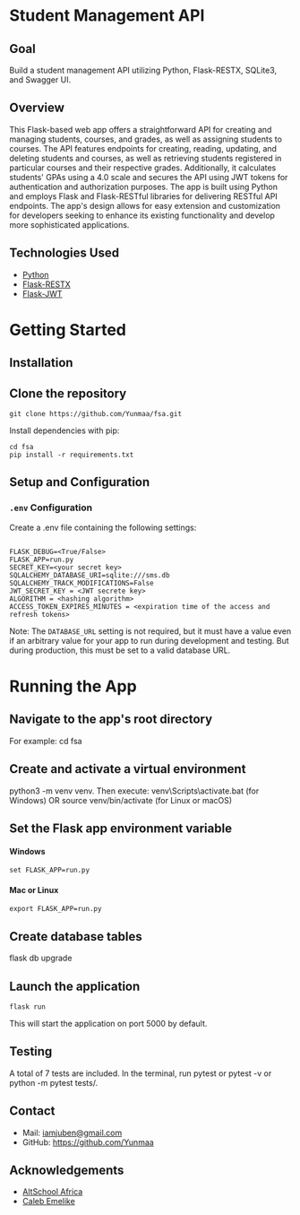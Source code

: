 # Student Management API

## Goal
Build a student management API utilizing Python, Flask-RESTX, SQLite3, and Swagger UI.

## Overview
This Flask-based web app offers a straightforward API for creating and managing students, courses, and grades, as well as assigning students to courses. The API features endpoints for creating, reading, updating, and deleting students and courses, as well as retrieving students registered in particular courses and their respective grades. Additionally, it calculates students' GPAs using a 4.0 scale and secures the API using JWT tokens for authentication and authorization purposes. The app is built using Python and employs Flask and Flask-RESTful libraries for delivering RESTful API endpoints. The app's design allows for easy extension and customization for developers seeking to enhance its existing functionality and develop more sophisticated applications.


## Technologies Used
- [Python](https://www.python.org/)
- [Flask-RESTX](https://flask-restx.readthedocs.io/en/latest/)
- [Flask-JWT](https://flask-jwt-extended.readthedocs.io/en/stable/)


# Getting Started
## Installation
## Clone the repository
```
git clone https://github.com/Yunmaa/fsa.git
```

Install dependencies with pip:
```
cd fsa
pip install -r requirements.txt
```

## Setup and Configuration

### `.env` Configuration
Create a .env file containing the following settings:
```

FLASK_DEBUG=<True/False>
FLASK_APP=run.py
SECRET_KEY=<your secret key>
SQLALCHEMY_DATABASE_URI=sqlite:///sms.db
SQLALCHEMY_TRACK_MODIFICATIONS=False
JWT_SECRET_KEY = <JWT secrete key>
ALGORITHM = <hashing algorithm>
ACCESS_TOKEN_EXPIRES_MINUTES = <expiration time of the access and refresh tokens>

```  
Note: The `DATABASE_URL` setting is not required, but it must have a value even if an arbitrary value for your app to run during development and testing. But during production, this must be set to a valid database URL.


# Running the App

## Navigate to the app's root directory
For example: cd fsa

## Create and activate a virtual environment
python3 -m venv venv.
Then execute: 
venv\Scripts\activate.bat (for Windows)
OR source venv/bin/activate (for Linux or macOS)

## Set the Flask app environment variable
#### Windows
```
set FLASK_APP=run.py 
```
#### Mac or Linux
```
export FLASK_APP=run.py
```

## Create database tables
flask db upgrade


## Launch the application
```
flask run
```
This will start the application on port 5000 by default.

## Testing
A total of 7 tests are included. In the terminal, run pytest or pytest -v or python -m pytest tests/.

## Contact
- Mail: iamjuben@gmail.com
- GitHub: https://github.com/Yunmaa

## Acknowledgements
- [AltSchool Africa](https://www.altschoolafrica.com/)
- [Caleb Emelike](https://github.com/CalebEmelike)

